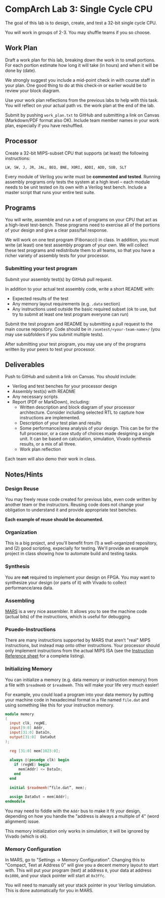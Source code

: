 # CompArch Lab 3: Single Cycle CPU

The goal of this lab is to design, create, and test a 32-bit single cycle CPU.

You will work in groups of 2-3. You may shuffle teams if you so choose.

## Work Plan ##

Draft a work plan for this lab, breaking down the work in to small portions. For each portion estimate how long it will take (in hours) and when it will be done by (date). 

We strongly suggest you include a mid-point check in with course staff in your plan. One good thing to do at this check-in or earlier would be to review your block diagram.

Use your work plan reflections from the previous labs to help with this task. You will reflect on your actual path vs. the work plan at the end of the lab.

Submit by pushing `work_plan.txt` to GitHub and submitting a link on Canvas (Markdown/PDF format also OK). Include team member names in your work plan, especially if you have reshuffled.


## Processor ##

Create a 32-bit MIPS-subset CPU that supports (at least) the following instructions:

	LW, SW, J, JR, JAL, BEQ, BNE, XORI, ADDI, ADD, SUB, SLT
    
Every module of Verilog you write must be **commented and tested**.  Running assembly programs only tests the system at a high level – each module needs to be unit tested on its own with a Verilog test bench. Include a master script that runs your entire test suite.


## Programs ##

You will write, assemble and run a set of programs on your CPU that act as a high-level test-bench.  These programs need to exercise all of the portions of your design and give a clear pass/fail response.

We will work on one test program (Fibonacci) in class. In addition, you must write (at least) one test assembly program of your own. We will collect these test programs and redistribute them to all teams, so that you have a richer variety of assembly tests for your processor.

### Submitting your test program ###

Submit your assembly test(s) by GitHub pull request.

In addition to your actual test assembly code, write a short README with:
 - Expected results of the test
 - Any memory layout requirements (e.g. `.data` section)
 - Any instructions used outside the basic required subset (ok to use, but try to submit at least one test program everyone can run)

Submit the test program and README by submitting a pull request to the main course repository. Code should be in `/asmtest/<your-team-name>/` (you may use subfolders if you submit multiple tests).

After submitting your test program, you may use any of the programs written by your peers to test your processor.



## Deliverables ##

Push to GitHub and submit a link on Canvas. You should include:
 - Verilog and test benches for your processor design
 - Assembly test(s) with README 
 - Any necessary scripts
 - Report (PDF or MarkDown), including:
   - Written description and block diagram of your processor architecture. Consider including selected RTL to capture how instructions are implemented.
   - Description of your test plan and results
   - Some performance/area analysis of your design. This can be for the full processor, or a case study of choices made designing a single unit. It can be based on calculation, simulation, Vivado synthesis results, or a mix of all three.
   - Work plan reflection


Each team will also demo their work in class.
 

## Notes/Hints ##

### Design Reuse ###
You may freely reuse code created for previous labs, even code written by another team or the instructors. Reusing code does not change your obligation to understand it and provide appropriate test benches.

**Each example of reuse should be documented.** 

### Organization ###
This is a big project, and you'll benefit from (1) a well-organized repository, and (2) good scripting, expecially for testing. We'll provide an example project in class showing how to automate build and testing tasks.

### Synthesis ###
You are **not** required to implement your design on FPGA. You may want to synthesize your design (or parts of it) with Vivado to collect performance/area data.

### Assembling ###
[MARS](http://courses.missouristate.edu/kenvollmar/mars/) is a very nice assembler. It allows you to see the machine code (actual bits) of the instructions, which is useful for debugging. 


### Psuedo-Instructions ###
There are many instructions supported by MARS that aren’t "real" MIPS instructions, but instead map onto other instructions. Your processor should only implement instructions from the actual MIPS ISA (see the [Instruction Reference sheet](https://sites.google.com/site/ca16fall/resources/mips) for a complete listing).

### Initializing Memory ###
You can initialize a memory (e.g. data memory or instruction memory) from a file with `$readmemb` or `$readmemh`.  This will make your life very much easier!

For example, you could load a program into your data memory by putting your machine code in hexadecimal format in a file named `file.dat` and using something like this for your instruction memory.  

```verilog
module memory
(
  input clk, regWE,
  input[9:0] Addr,
  input[31:0] DataIn,
  output[31:0]  DataOut
);
  
  reg [31:0] mem[1023:0];  
  
  always @(posedge clk) begin
    if (regWE) begin
      mem[Addr] <= DataIn;
    end
  end
  
  initial $readmemh(“file.dat”, mem);
    
  assign DataOut = mem[Addr];
endmodule
```

You may need to fiddle with the `Addr` bus to make it fit your design, depending on how you handle the "address is always a multiple of 4" (word alignment) issue.

This memory initialization only works in simulation; it will be ignored by Vivado (which is ok).

### Memory Configuration ###

In MARS, go to "Settings -> Memory Configuration".  Changing this to "Compact, Text at Address 0" will give you a decent memory layout to start with.  This will put your program (text) at address `0`, your data at address `0x1000`, and your stack pointer will start at `0x3ffc`.

You will need to manually set your stack pointer in your Verilog simulation.  This is done automatically for you in MARS.

